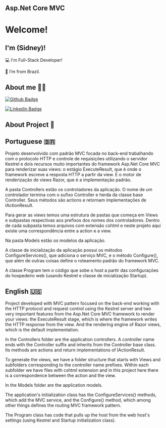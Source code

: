 ## Asp.Net Core MVC

# Welcome!

## I'm (Sidney)!

:computer: I'm Full-Stack Developer!

:house_with_garden: I’m from Brazil.


## About me 🧔🏻

[![Github Badge](https://img.shields.io/badge/-Github-000?style=flat-square&logo=Github&logoColor=white&link=https://github.com/SidneyJunior26?tab=repositories)](https://github.com/SidneyJunior26?tab=repositories)

[![Linkedin Badge](https://img.shields.io/badge/-LinkedIn-blue?style=flat-square&logo=Linkedin&logoColor=white&link=https://www.linkedin.com/in/sidney-junior-0b60ba10a/)]( https://www.linkedin.com/in/sidney-junior-0b60ba10a/)

## About Project 🚀

## Portuguese 🇧🇷

Projeto desenvolvido com padrão MVC focada no back-end trabalhando com o protocolo HTTP e controle de requisições utilizando o servidor Kestrel e dois recursos muito importantes 
do framework Asp.Net Core MVC para renderizar suas views: o estágio ExecuteResult, que é onde o framework escreve a resposta HTTP a partir da view. E o motor de renderização de 
views Razor, que é a implementação padrão.

A pasta Controllers estão os controladores da aplicação. O nome de um controlador termina com o sufixo Controller e herda da classe base Controller. 
Seus métodos são actions e retornam implementações de IActionResult.

Para gerar as views temos uma estrutura de pastas que começa em Views e subpastas respectivas aos prefixos dos nomes dos controladores. Dentro de cada subpasta temos arquivos 
com extensão cshtml e neste projeto aqui existe uma correspondência entre a action e a view.

Na pasta Models estão os modelos da aplicação.

A classe de inicialização da aplicação possui os métodos ConfigureServices(), que adiciona o serviço MVC, e o método Configure(), que além de outras coisas define o roteamento 
padrão do framework MVC.

A classe Program tem o código que sobe o host a partir das configurações do hospedeiro web (usando Kestrel e classe de inicialização Startup).

## English 🇺🇸

Project developed with MVC pattern focused on the back-end working with the HTTP protocol and request control using the Kestrel server and two very important features
from the Asp.Net Core MVC framework to render your views: the ExecuteResult stage, which is where the framework writes the HTTP response from the view. And the rendering engine of
Razor views, which is the default implementation.

In the Controllers folder are the application controllers. A controller name ends with the Controller suffix and inherits from the Controller base class.
Its methods are actions and return implementations of IActionResult.

To generate the views, we have a folder structure that starts with Views and subfolders corresponding to the controller name prefixes. Within each subfolder we have files
with cshtml extension and in this project here there is a correspondence between the action and the view.

In the Models folder are the application models.

The application's initialization class has the ConfigureServices() methods, which add the MVC service, and the Configure() method, which among other things defines the routing
MVC framework pattern.

The Program class has code that pulls up the host from the web host's settings (using Kestrel and Startup initialization class).

